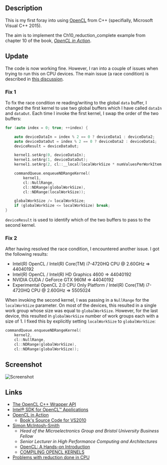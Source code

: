 
## Description

This is my first foray into using [OpenCL](https://www.khronos.org/opencl/) from C++ (specifially, Microsoft Visual C++ 2015).

The aim is to implement the Ch10_reduction_complete example from chapter 10 of the book, [_OpenCL in Action_](https://www.manning.com/books/opencl-in-action).

## Update

The code is now working fine. However, I ran into a couple of issues when trying to run this on CPU devices.
The main issue (a race condition) is described in
[this discussion](https://software.intel.com/en-us/forums/opencl/topic/558984).

### Fix 1

To fix the race condition re reading/writing to the global `data` buffer, I changed the first kernel
to use two global buffers which I have called `dataIn` and `dataOut`. Each time I invoke the first kernel,
I swap the order of the two buffers:

```C++
for (auto index = 0; true; ++index) {

    auto deviceDataIn = index % 2 == 0 ? deviceData1 : deviceData2;
    auto deviceDataOut = index % 2 == 0 ? deviceData2 : deviceData1;
    deviceResult = deviceDataOut;

    kernel1.setArg(0, deviceDataIn);
    kernel1.setArg(1, deviceDataOut);
    kernel1.setArg(2, cl::__local(localWorkSize * numValuesPerWorkItem * sizeof(float)));

    commandQueue.enqueueNDRangeKernel(
        kernel1,
        cl::NullRange,
        cl::NDRange(globalWorkSize),
        cl::NDRange(localWorkSize));

    globalWorkSize /= localWorkSize;
    if (globalWorkSize <= localWorkSize) break;
}
```

`deviceResult` is used to identify which of the two buffers
to pass to the second kernel.

### Fix 2

After having resolved the race condition, I encountered another issue.
I got the following results:

* Intel(R) OpenCL / Intel(R) Core(TM) i7-4720HQ CPU @ 2.60GHz => 44040192
* Intel(R) OpenCL / Intel(R) HD Graphics 4600 => 44040192
* NVIDIA CUDA / GeForce GTX 960M => 44040192
* Experimental OpenCL 2.0 CPU Only Platform / Intel(R) Core(TM) i7-4720HQ CPU @ 2.60GHz => 5505024

When invoking the second kernel, I was passing in a `NullRange` for the `localWorkSize` parameter. On most of the devices, this resulted in a single work group whose size was equal to `globalWorkSize`. However, for the last device, this resulted in `globalWorkSize` number of work groups each with a size of 1. I fixed this by explicitly setting `localWorkSize`
to `globalWorkSize`:

```C++
commandQueue.enqueueNDRangeKernel(
    kernel2,
    cl::NullRange,
    cl::NDRange(globalWorkSize),
    cl::NDRange(globalWorkSize));
```


## Screenshot

![Screenshot](https://raw.github.com/taylorjg/ReductionCpp/master/Images/Screenshot.png)

## Links

* [The OpenCL C++ Wrapper API](https://www.khronos.org/registry/cl/specs/opencl-cplusplus-1.2.pdf)
* [Intel® SDK for OpenCL™ Applications](https://software.intel.com/en-us/intel-opencl)
* [OpenCL in Action](https://www.manning.com/books/opencl-in-action)
    * [Book's Source Code for VS2010](https://manning-content.s3.amazonaws.com/download/8/56a2ab3-4fe2-440b-8db1-bd5fa93deec6/source_code_vs2010.zip)
* [Simon McIntosh-Smith](https://www.cs.bris.ac.uk/home/simonm/)
    * _Head of the Microelectronics Group and Bristol University Business Fellow_
    * _Senior Lecturer in High Performance Computing and Architectures_
    * [OpenCL: A Hands-on Introduction](https://www.cs.bris.ac.uk/home/simonm/SC13/OpenCL_slides_SC13.pdf)
    * [COMPILING OPENCL KERNELS](http://www.cs.bris.ac.uk/home/simonm/montblanc/AdvancedOpenCL_full.pdf)
* [Problems with reduction done in CPU](https://software.intel.com/en-us/forums/opencl/topic/558984)

